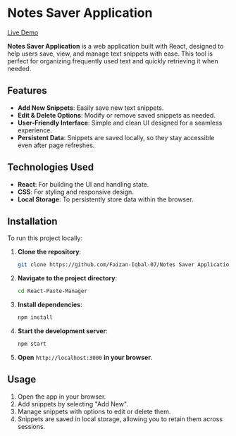 
# Notes Saver Application

[Live Demo](https://notes-saver-application.vercel.app/)

**Notes Saver Application** is a web application built with React, designed to help users save, view, and manage text snippets with ease. This tool is perfect for organizing frequently used text and quickly retrieving it when needed.

## Features

- **Add New Snippets**: Easily save new text snippets.
- **Edit & Delete Options**: Modify or remove saved snippets as needed.
- **User-Friendly Interface**: Simple and clean UI designed for a seamless experience.
- **Persistent Data**: Snippets are saved locally, so they stay accessible even after page refreshes.

## Technologies Used

- **React**: For building the UI and handling state.
- **CSS**: For styling and responsive design.
- **Local Storage**: To persistently store data within the browser.

## Installation

To run this project locally:

1. **Clone the repository**:

   ```bash
   git clone https://github.com/Faizan-Iqbal-07/Notes Saver Application.git
   ```

2. **Navigate to the project directory**:

   ```bash
   cd React-Paste-Manager
   ```

3. **Install dependencies**:

   ```bash
   npm install
   ```

4. **Start the development server**:

   ```bash
   npm start
   ```

5. **Open** `http://localhost:3000` **in your browser**.

## Usage

1. Open the app in your browser.
2. Add snippets by selecting "Add New".
3. Manage snippets with options to edit or delete them.
4. Snippets are saved in local storage, allowing you to retain them across sessions.
